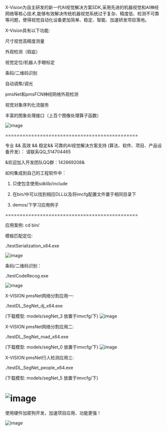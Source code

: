    X-Vision为自主研发的新一代AI视觉解决方案SDK,采用先进的机器视觉和AI神经网络等核心技术,能够有效解决传统机器视觉系统过于复杂、精度低、检测不可靠等问题，使得视觉自动化设备更加简单、稳定、智能、加速研发项目落地。


X-Vision具有以下功能:

尺寸视觉高精度测量

外观检测（瑕疵）

视觉定位/机器人手眼标定

条码/二维码识别

自动调焦/调光

pmsNet和pmsFCN神经网络外观检测

视觉对象序列化流服务

丰富的图象处理接口（上百个图像处理算子函数）





![image](./pic/XVISION.png)

==============================================

专业 && 高效 && 稳定&& 可靠的AI视觉解决方案支持
(算法、软件、项目、产品设备开发）： 
请联系QQ_514704465


&欢迎加入开发团队QQ群：142669208&



如何集成到自己的工程软件中：

1. 只使包含使用sdklib/include

2. 在bin/中可以找到相应DLL以及将imcfg配置文件置于相同目录下

3. demos/下学习应用例子

==============================================

应用案例:
cd bin/

模板匹配定位:

./testSerialization_x64.exe

![image](./pic/dingwei.png)

条码/二维码识别：

./testCodeRecog.exe

![image](./pic/decode.png)

X-VISION pmsNet网络分割应用一:

./testDL_SegNet_dj_x64.exe

(下载模型: models/segNet_3 放置于imvcfg/下)
![image](./pic/dianjiao.png)


X-VISION pmsNet网络分割应用二:

./testDL_SegNet_road_x64.exe

(下载模型: models/segNet_0 放置于imvcfg/下)
![image](./pic/road.png)


X-VISION pmsNet行人检测应用三:

./testDL_SegNet_people_x64.exe

(下载模型: models/segNet_5 放置于imvcfg/下)

![image](./pic/people.png)
==============================================




使用硬件加密狗开发，加速项目应用、功能更强！

![image](./pic/dog.jpg)


